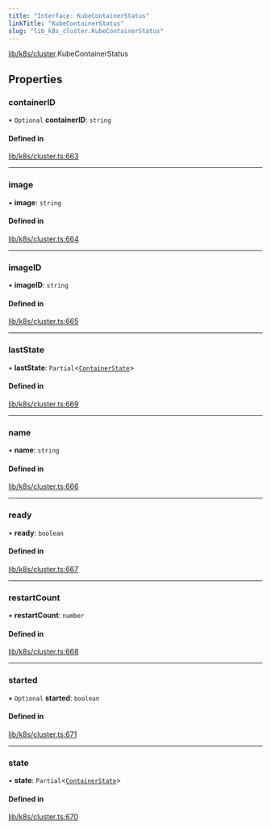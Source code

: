 ```yaml
---
title: "Interface: KubeContainerStatus"
linkTitle: "KubeContainerStatus"
slug: "lib_k8s_cluster.KubeContainerStatus"
---
```


[lib/k8s/cluster](../modules/lib_k8s_cluster.md).KubeContainerStatus

## Properties

### containerID

• `Optional` **containerID**: `string`

#### Defined in

[lib/k8s/cluster.ts:663](https://github.com/headlamp-k8s/headlamp/blob/a8b3c4c6/frontend/src/lib/k8s/cluster.ts#L663)

___

### image

• **image**: `string`

#### Defined in

[lib/k8s/cluster.ts:664](https://github.com/headlamp-k8s/headlamp/blob/a8b3c4c6/frontend/src/lib/k8s/cluster.ts#L664)

___

### imageID

• **imageID**: `string`

#### Defined in

[lib/k8s/cluster.ts:665](https://github.com/headlamp-k8s/headlamp/blob/a8b3c4c6/frontend/src/lib/k8s/cluster.ts#L665)

___

### lastState

• **lastState**: `Partial`<[`ContainerState`](lib_k8s_cluster.ContainerState.md)\>

#### Defined in

[lib/k8s/cluster.ts:669](https://github.com/headlamp-k8s/headlamp/blob/a8b3c4c6/frontend/src/lib/k8s/cluster.ts#L669)

___

### name

• **name**: `string`

#### Defined in

[lib/k8s/cluster.ts:666](https://github.com/headlamp-k8s/headlamp/blob/a8b3c4c6/frontend/src/lib/k8s/cluster.ts#L666)

___

### ready

• **ready**: `boolean`

#### Defined in

[lib/k8s/cluster.ts:667](https://github.com/headlamp-k8s/headlamp/blob/a8b3c4c6/frontend/src/lib/k8s/cluster.ts#L667)

___

### restartCount

• **restartCount**: `number`

#### Defined in

[lib/k8s/cluster.ts:668](https://github.com/headlamp-k8s/headlamp/blob/a8b3c4c6/frontend/src/lib/k8s/cluster.ts#L668)

___

### started

• `Optional` **started**: `boolean`

#### Defined in

[lib/k8s/cluster.ts:671](https://github.com/headlamp-k8s/headlamp/blob/a8b3c4c6/frontend/src/lib/k8s/cluster.ts#L671)

___

### state

• **state**: `Partial`<[`ContainerState`](lib_k8s_cluster.ContainerState.md)\>

#### Defined in

[lib/k8s/cluster.ts:670](https://github.com/headlamp-k8s/headlamp/blob/a8b3c4c6/frontend/src/lib/k8s/cluster.ts#L670)
